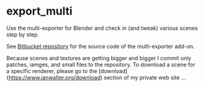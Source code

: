 export_multi
============

Use the multi-exporter for Blender and check in (and tweak) various
scenes step by step.

See [Bitbucket
repository](https://bitbucket.org/wahn/blender-add-ons/wiki/Home) for
the source code of the multi-exporter add-on.

Because scenes and textures are getting bigger and bigger I commit
only patches, iamges, and small files to the repository. To download a
scene for a specific renderer, please go to the
[download]{https://www.janwalter.org/download) section of my private
web site ...
